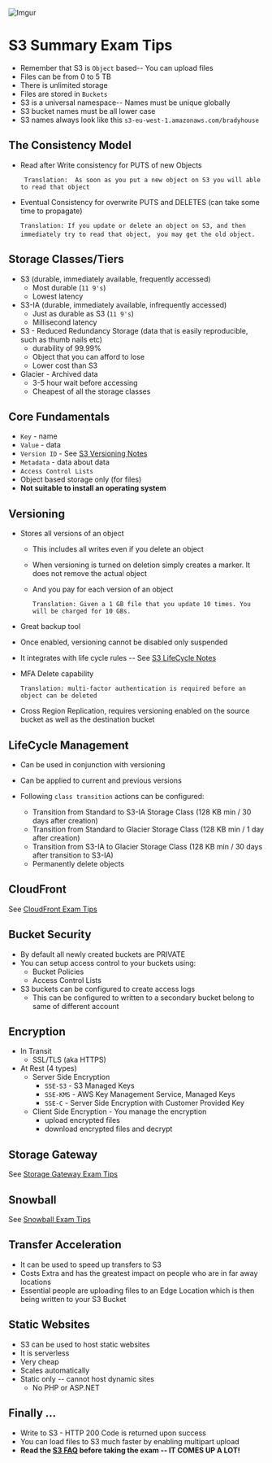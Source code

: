 ![Imgur](https://i.imgur.com/M32RGmj.png)


S3 Summary Exam Tips
======

* Remember that S3 is `Object` based-- You can upload files
* Files can be from 0 to 5 TB
* There is unlimited storage
* Files are stored in `Buckets`
* S3 is a universal namespace-- Names must be unique globally
* S3 bucket names must be all lower case
* S3 names always look like this `s3-eu-west-1.amazonaws.com/bradyhouse`


## The Consistency Model

* Read after Write consistency for PUTS of new Objects

    ``` Translation:  As soon as you put a new object on S3 you will able to read that object```
    
* Eventual Consistency for overwrite PUTS and DELETES (can take some time to propagate)
    
    ```Translation: If you update or delete an object on S3, and then immediately try to read that object, ```
    ```you may get the old object.```
    

## Storage Classes/Tiers

* S3 (durable, immediately available, frequently accessed)
  * Most durable (`11 9's`)
  * Lowest latency
* S3-IA (durable, immediately available, infrequently accessed)
  * Just as durable as S3 (`11 9's`)
  * Millisecond latency
* S3 - Reduced Redundancy Storage (data that is easily reproducible, such as thumb nails etc)
  * durability of 99.99%
  * Object that you can afford to lose
  * Lower cost than S3
* Glacier - Archived data
  * 3-5 hour wait before accessing
  * Cheapest of all the storage classes
  

## Core Fundamentals

* `Key` - name
* `Value` - data
* `Version ID` - See [S3 Versioning Notes](s3-versioning.md)
* `Metadata` - data about data
* `Access Control Lists`
* Object based storage only (for files)
* __Not suitable to install an operating system__


## Versioning

* Stores all versions of an object
  * This includes all writes even if you delete an object
  * When versioning is turned on deletion simply creates a marker. 
    It does not remove the actual object
  * And you pay for each version of an object
    
    ```Translation: Given a 1 GB file that you update 10 times. You will be charged for 10 GBs.```
      
* Great backup tool
* Once enabled, versioning cannot be disabled only suspended
* It integrates with life cycle rules -- See [S3 LifeCycle Notes](s3-lifecycle.md)
* MFA Delete capability
  
  ```Translation: multi-factor authentication is required before an object can be deleted```

* Cross Region Replication, requires versioning enabled on the source bucket as well as the destination bucket


## LifeCycle Management

* Can be used in conjunction with versioning
* Can be applied to current and previous versions
* Following `class transition` actions can be configured:
  
  * Transition from Standard to S3-IA Storage Class (128 KB min / 30 days after creation)
  * Transition from Standard to Glacier Storage Class (128 KB min / 1 day after creation) 
  * Transition from S3-IA to Glacier Storage Class (128 KB min / 30 days after transition to S3-IA)
  * Permanently delete objects


## CloudFront

See [CloudFront Exam Tips](../cloudfront/cloudfront-exam-tips.md)


## Bucket Security

* By default all newly created buckets are PRIVATE
* You can setup access control to your buckets using:
  *  Bucket Policies
  *  Access Control Lists
* S3 buckets can be configured to create access logs 
  * This can be configured to written to a secondary bucket belong to same of different account
  
  
## Encryption

* In Transit
  * SSL/TLS (aka HTTPS)
* At Rest (4 types)
  * Server Side Encryption
    * `SSE-S3` - S3 Managed Keys 
    * `SSE-KMS` - AWS Key Management Service, Managed Keys
    * `SSE-C` - Server Side Encryption with Customer Provided Key
  * Client Side Encryption - You manage the encryption 
    * upload encrypted files 
    * download encrypted files and decrypt


## Storage Gateway

See [Storage Gateway Exam Tips](../storage-gateway/storage-gateway-exam-tips.md)


## Snowball

See [Snowball Exam Tips](../snowball/snowball-exam-tips.md)


## Transfer Acceleration

* It can be used to speed up transfers to S3
* Costs Extra and has the greatest impact on people who are in far away locations
* Essential people are uploading files to an Edge Location which is then being written to your S3 Bucket


## Static Websites

* S3 can be used to host static websites
* It is serverless
* Very cheap
* Scales automatically
* Static only -- cannot host dynamic sites 
  * No PHP or ASP.NET
  
  
## Finally ...

* Write to S3 - HTTP 200 Code is returned upon success
* You can load files to S3 much faster by enabling multipart upload
* **Read the [S3 FAQ](https://aws.amazon.com/s3/faqs/) before taking the exam -- IT COMES UP A LOT!**



 

  

  
  
  







  
